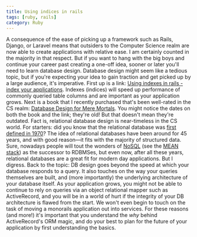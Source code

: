 ```yaml
---
title: Using indices in rails
tags: [ruby, rails]
category: Ruby
---
```


A consequence of the ease of picking up a framework such as Rails, Django, or Laravel means that outsiders to the Computer Science realm are now able to create applications with relative ease. I am certainly counted in the majority in that respect. But if you want to hang with the big boys and continue your career past creating a one-off idea, sooner or later you'll need to learn database design. Database design might seem like a tedious topic, but if you're expecting your idea to gain traction and get picked up by a large audience, it's imperative. First up is a link: [Using indexes in rails - index your applications](https://tomafro.net/2009/08/using-indexes-in-rails-index-your-associations). Indexes (indices) will speed up performance of commonly queried table columns and are important as your application grows. Next is a book that I recently purchased that's been well-rated in the CS realm: [Database Design for Mere Mortals](http://www.amazon.com/Database-Design-Mere-Mortals-Relational/dp/0321884493/). You might notice the dates on both the book and the link; they're old! But that doesn't mean they're outdated. Fact is, relational database design is near-timeless in the CS world. For starters: did you know that the relational database was [first defined in 1970](http://en.wikipedia.org/wiki/Relational_database#Terminology)? The idea of relational databases have been around for 45 years, and with good reason—it fits with the majority of structured data. Sure, nowadays people will tout the wonders of [NoSQL](http://en.wikipedia.org/wiki/NoSQL) (see the [MEAN stack](http://mean.io/#!/)) as the successor to RDBMSes, but even now, after all these years, relational databases are a great fit for modern day applications. But I digress. Back to the topic: DB design goes beyond the speed at which your database responds to a query. It also touches on the way your queries themselves are built, and (more importantly) the underlying architecture of your database itself. As your application grows, you might not be able to continue to rely on queries via an object relational mapper such as ActiveRecord, and you will be in a world of hurt if the integrity of your DB architecture is flawed from the start. We won't even begin to touch on the task of moving a monorails application out into services. For these reasons (and more!) it's important that you understand the *why* behind ActiveRecord's ORM magic, and do your best to plan for the future of your application by first understanding the basics.
